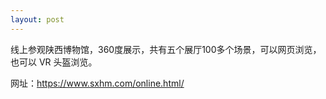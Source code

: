 ```yaml
---
layout: post
---
```

线上参观陕西博物馆，360度展示，共有五个展厅100多个场景，可以网页浏览，也可以 VR 头盔浏览。

网址：https://www.sxhm.com/online.html/